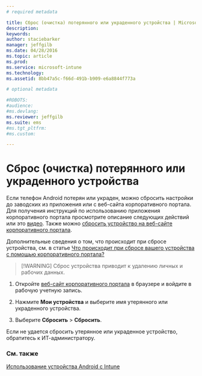 ```yaml
---
# required metadata

title: Сброс (очистка) потерянного или украденного устройства | Microsoft Intune
description:
keywords:
author: staciebarker
manager: jeffgilb
ms.date: 04/28/2016
ms.topic: article
ms.prod:
ms.service: microsoft-intune
ms.technology:
ms.assetid: 8bb47a5c-f66d-491b-b909-e6a8844f773a

# optional metadata

#ROBOTS:
#audience:
#ms.devlang:
ms.reviewer: jeffgilb
ms.suite: ems
#ms.tgt_pltfrm:
#ms.custom:

---
```



# Сброс (очистка) потерянного или украденного устройства

Если телефон Android потерян или украден, можно сбросить настройки до заводских из приложения или с веб-сайта корпоративного портала. Для получения инструкций по использованию приложения корпоративного портала просмотрите описание следующих действий или это [видео](http://aka.ms/ly1x17). Также можно [сбросить устройство на веб-сайте корпоративного портала](reset-your-device-cpwebsite.md).

Дополнительные сведения о том, что происходит при сбросе устройства, см. в статье [Что происходит при сбросе вашего устройства с помощью корпоративного портала?](what-happens-if-you-reset-your-device-using-the-company-portal-android.md)

> [!WARNING] Сброс устройства приводит к удалению личных и рабочих данных.

1.  Откройте [веб-сайт корпоративного портала](http://portal.manage.microsoft.com) в браузере и войдите в рабочую учетную запись.

2.  Нажмите **Мои устройства** и выберите имя утерянного или украденного устройства.

3.  Выберите **Сбросить** &gt; **Сбросить**.

Если не удается сбросить утерянное или украденное устройство, обратитесь к ИТ-администратору.

### См. также
[Использование устройства Android с Intune](using-your-android-device-with-intune.md)



<!--HONumber=May16_HO3-->


